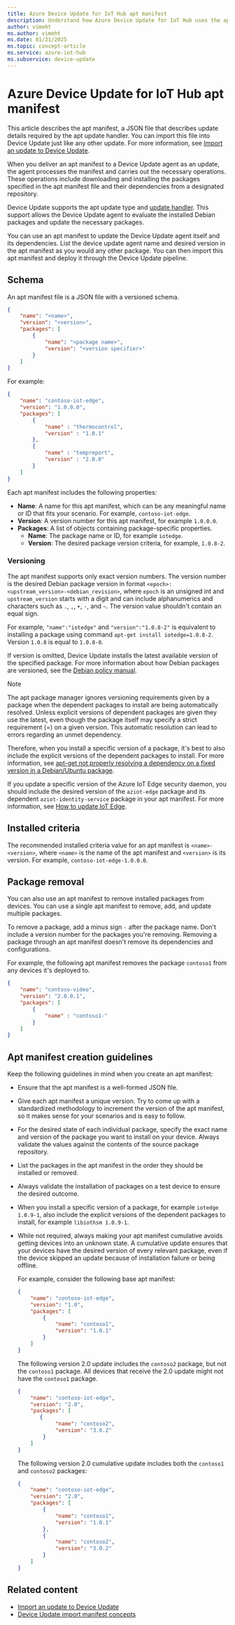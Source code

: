 ```yaml
---
title: Azure Device Update for IoT Hub apt manifest
description: Understand how Azure Device Update for IoT Hub uses the apt manifest for a package-based update.
author: vimeht
ms.author: vimeht
ms.date: 01/21/2025
ms.topic: concept-article
ms.service: azure-iot-hub
ms.subservice: device-update
---
```



# Azure Device Update for IoT Hub apt manifest

This article describes the apt manifest, a JSON file that describes update details required by the apt update handler. You can import this file into Device Update just like any other update. For more information, see [Import an update to Device Update](import-update.md).

When you deliver an apt manifest to a Device Update agent as an update, the agent processes the manifest and carries out the necessary operations. These operations include downloading and installing the packages specified in the apt manifest file and their dependencies from a designated repository.

Device Update supports the apt update type and [update handler](device-update-agent-overview.md#update-handlers). This support allows the Device Update agent to evaluate the installed Debian packages and update the necessary packages.

You can use an apt manifest to update the Device Update agent itself and its dependencies. List the device update agent name and desired version in the apt manifest as you would any other package. You can then import this apt manifest and deploy it through the Device Update pipeline.

## Schema

An apt manifest file is a JSON file with a versioned schema.

```json
{
    "name": "<name>",
    "version": "<version>",
    "packages": [
        {
            "name": "<package name>",
            "version": "<version specifier>"
        }
    ]
}
```

For example:

```json
{
    "name": "contoso-iot-edge",
    "version": "1.0.0.0",
    "packages": [
        {
            "name" : "thermocontrol",
            "version" : "1.0.1"
        },
        {
            "name" : "tempreport",
            "version" : "2.0.0"
        }
    ]
}
```

Each apt manifest includes the following properties:

- **Name**: A name for this apt manifest, which can be any meaningful name or ID that fits your scenario. For example, `contoso-iot-edge`.
- **Version**: A version number for this apt manifest, for example `1.0.0.0`.
- **Packages**: A list of objects containing package-specific properties.
  - **Name**: The package name or ID, for example `iotedge`.
  - **Version**: The desired package version criteria, for example, `1.0.8-2`.

### Versioning

The apt manifest supports only exact version numbers. The version number is the desired Debian package version in format `<epoch>:<upstream_version>-<debian_revision>`, where `epoch` is an unsigned int and `upstream_version` starts with a digit and can include alphanumerics and characters such as `.`, `,`, `+`, `-`, and `~`. The version value shouldn't contain an equal sign.

For example, `"name":"iotedge"` and `"version":"1.0.8-2"` is equivalent to installing a package using command `apt-get install iotedge=1.0.8-2`. Version `1.0.8` is equal to `1.0.8-0`.

If version is omitted, Device Update installs the latest available version of the specified package. For more information about how Debian packages are versioned, see the [Debian policy manual](https://www.debian.org/doc/debian-policy/ch-controlfields.html#s-f-version).

> [!NOTE]
> The apt package manager ignores versioning requirements given by a package when the dependent packages to install are being automatically resolved. Unless explicit versions of dependent packages are given they use the latest, even though the package itself may specify a strict requirement (=) on a given version. This automatic resolution can lead to errors regarding an unmet dependency.
> 
> Therefore, when you install a specific version of a package, it's best to also include the explicit versions of the dependent packages to install. For more information, see [apt-get not properly resolving a dependency on a fixed version in a Debian/Ubuntu package](https://unix.stackexchange.com/questions/350192/apt-get-not-properly-resolving-a-dependency-on-a-fixed-version-in-a-debian-ubunt).

If you update a specific version of the Azure IoT Edge security daemon, you should include the desired version of the `aziot-edge` package and its dependent `aziot-identity-service` package in your apt manifest. For more information, see [How to update IoT Edge](../iot-edge/how-to-update-iot-edge.md#update-the-security-subsystem).

## Installed criteria

The recommended installed criteria value for an apt manifest is `<name>-<version>`, where `<name>` is the name of the apt manifest and `<version>` is its version. For example, `contoso-iot-edge-1.0.0.0`.

## Package removal

You can also use an apt manifest to remove installed packages from devices. You can use a single apt manifest to remove, add, and update multiple packages.

To remove a package, add a minus sign `-` after the package name. Don't include a version number for the packages you're removing. Removing a package through an apt manifest doesn't remove its dependencies and configurations.

For example, the following apt manifest removes the package `contoso1` from any devices it's deployed to.


```json
{
    "name": "contoso-video",
    "version": "2.0.0.1",
    "packages": [
        {
            "name" : "contoso1-"
        }
    ]
}
```

## Apt manifest creation guidelines

Keep the following guidelines in mind when you create an apt manifest:

- Ensure that the apt manifest is a well-formed JSON file.
- Give each apt manifest a unique version. Try to come up with a standardized methodology to increment the version of the apt manifest, so it makes sense for your scenarios and is easy to follow.
- For the desired state of each individual package, specify the exact name and version of the package you want to install on your device. Always validate the values against the contents of the source package repository.
- List the packages in the apt manifest in the order they should be installed or removed.
- Always validate the installation of packages on a test device to ensure the desired outcome.
- When you install a specific version of a package, for example `iotedge 1.0.9-1`, also include the explicit versions of the dependent packages to install, for example `libiothsm 1.0.9-1`.
- While not required, always making your apt manifest cumulative avoids getting devices into an unknown state. A cumulative update ensures that your devices have the desired version of every relevant package, even if the device skipped an update because of installation failure or being offline.

  For example, consider the following base apt manifest:

  ```JSON
  {
      "name": "contoso-iot-edge",
      "version": "1.0",
      "packages": [
          {
              "name": "contoso1",
              "version": "1.0.1"
          }
      ]
  }
  ```

  The following version 2.0 update includes the `contoso2` package, but not the `contoso1` package. All devices that receive the 2.0 update might not have the `contoso1` package.

  ```JSON
  {
      "name": "contoso-iot-edge",
      "version": "2.0",
      "packages": [
         {
              "name": "contoso2",
              "version": "3.0.2"
          }
      ]
  }
  ```

  The following version 2.0 cumulative update includes both the `contoso1` and `contoso2` packages:

  ```JSON
  {
      "name": "contoso-iot-edge",
      "version": "2.0",
      "packages": [
          {
              "name": "contoso1",
              "version": "1.0.1"
          },
          {
              "name": "contoso2",
              "version": "3.0.2"
          }
      ]
  }
  ```

## Related content

- [Import an update to Device Update](import-update.md)
- [Device Update import manifest concepts](import-concepts.md)

